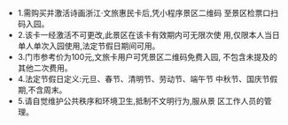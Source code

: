 - 1.需购买并激活诗画浙江·文旅惠民卡后,凭小程序景区二维码 至景区检票口扫码入园。
- 2.该卡一经激活不可更改,此景区在该卡有效期内可无限次使 用,仅限本人当日单人单次入园使用,法定节假日期间可用。
- 3.门市参考价为100元,文旅卡用户可凭景区二维码免费入园, 不包含未提及的其他二次费用。
- 4.法定节假日定义:元旦、春节、清明节、劳动节、端午节 中秋节、国庆节假期,不含周末。
- 5.请自觉维护公共秩序和环境卫生,抵制不文明行为,服从景 区工作人员的管理。